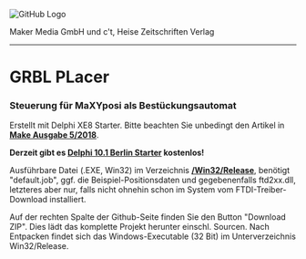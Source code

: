 ![GitHub Logo](http://www.heise.de/make/icons/make_logo.png)

Maker Media GmbH und c't, Heise Zeitschriften Verlag

***

# GRBL PLacer

### Steuerung für MaXYposi als Bestückungsautomat

Erstellt mit Delphi XE8 Starter. Bitte beachten Sie unbedingt den Artikel in **[Make Ausgabe 5/2018](http://shop.heise.de/katalog/make-5-2018)**. 

**Derzeit gibt es [Delphi 10.1 Berlin Starter](https://www.embarcadero.com/de/products/delphi/starter/promotional-download) kostenlos!** 

Ausführbare Datei (.EXE, Win32) im Verzeichnis 
**[/Win32/Release](https://github.com/heise/GRBL-Placer/tree/master/Win32/Release)**, benötigt 
"default.job", ggf. die Beispiel-Positionsdaten und gegebenenfalls ftd2xx.dll, 
letzteres aber nur, falls nicht ohnehin schon im System vom FTDI-Treiber-
Download installiert.

Auf der rechten Spalte der Github-Seite finden Sie den Button "Download ZIP". 
Dies lädt das komplette Projekt herunter einschl. Sourcen. Nach Entpacken findet 
sich das Windows-Executable (32 Bit) im Unterverzeichnis Win32/Release.

